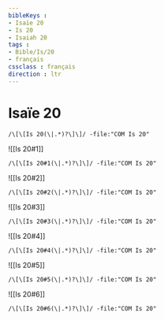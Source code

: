 ```yaml
---
bibleKeys : 
- Isaïe 20
- Is 20
- Isaiah 20
tags : 
- Bible/Is/20
- français
cssclass : français
direction : ltr
---
```


# Isaïe 20

```query
/\[\[Is 20(\|.*)?\]\]/ -file:"COM Is 20"
```



![[Is 20#1]]

```query
/\[\[Is 20#1(\|.*)?\]\]/ -file:"COM Is 20"
```

![[Is 20#2]]

```query
/\[\[Is 20#2(\|.*)?\]\]/ -file:"COM Is 20"
```

![[Is 20#3]]

```query
/\[\[Is 20#3(\|.*)?\]\]/ -file:"COM Is 20"
```

![[Is 20#4]]

```query
/\[\[Is 20#4(\|.*)?\]\]/ -file:"COM Is 20"
```

![[Is 20#5]]

```query
/\[\[Is 20#5(\|.*)?\]\]/ -file:"COM Is 20"
```

![[Is 20#6]]

```query
/\[\[Is 20#6(\|.*)?\]\]/ -file:"COM Is 20"
```

